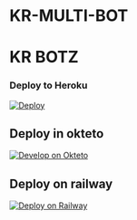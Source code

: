 # KR-MULTI-BOT

# KR BOTZ

### Deploy to Heroku

[![Deploy](https://www.herokucdn.com/deploy/button.svg)](https://heroku.com/deploy?template=https://github.com/KR-BOTZ/KR-MULTI-BOT)

## Deploy in okteto
 [![Develop on Okteto](https://okteto.com/develop-okteto.svg)](https://cloud.okteto.com)    

          
## Deploy on railway

[![Deploy on Railway](https://railway.app/button.svg)](https://railway.app/new/template/pNyrwc?referralCode=kHR7tl)
